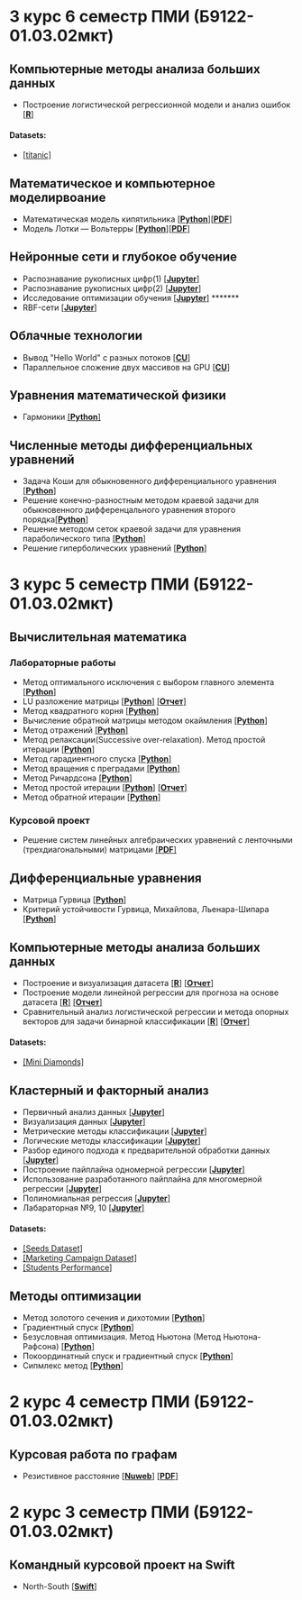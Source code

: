 # 3 курс 6 семестр ПМИ (Б9122-01.03.02мкт)
## Компьютерные методы анализа больших данных

- Построение логистической регрессионной модели и анализ ошибок [[**R**]](https://github.com/Dilijorwen/Education/blob/main/projects/BigData/logit_reg_2.R)

#### Datasets:
- [[titanic]](https://github.com/Dilijorwen/Education/blob/main/projects/BigData/titanic3.csv)

## Математическое и компьютерное моделирвоание
- Математическая модель кипятильника [[**Python**]](https://github.com/Dilijorwen/Education/blob/main/projects/Mathematical%20and%20computer%20modeling/heatter.py)[[**PDF**]](https://github.com/Dilijorwen/Education/blob/main/projects/Mathematical%20and%20computer%20modeling/1.pdf)
- Модель Лотки — Вольтерры [[**Python**]](https://github.com/Dilijorwen/Education/blob/main/projects/Mathematical%20and%20computer%20modeling/Lotki-Voltera.py)[[**PDF**]](https://github.com/Dilijorwen/Education/blob/main/projects/Mathematical%20and%20computer%20modeling/2.pdf)

## Нейронные сети и глубокое обучение
- Распознавание рукописных цифр(1) [[**Jupyter**]](https://github.com/Dilijorwen/Education/blob/main/projects/Neural%20Networks/Digits_1.ipynb)
- Распознавание рукописных цифр(2) [[**Jupyter**]](https://github.com/Dilijorwen/Education/blob/main/projects/Neural%20Networks/Digits_2.ipynb)
- Исследование оптимизации обучения [[**Jupyter**]](https://github.com/Dilijorwen/Education/blob/main/projects/Neural%20Networks/Fashion.ipynb) *******
- RBF-сети [[**Jupyter**]](https://github.com/Dilijorwen/Education/blob/main/projects/Neural%20Networks/RBF.ipynb)

## Облачные технологии
- Вывод "Hello World" с разных потоков [[**CU**]](https://github.com/Dilijorwen/Education/blob/main/projects/Clouds/cluster_hello.cu)
- Параллельное сложение двух массивов на GPU [[**CU**]](https://github.com/Dilijorwen/Education/blob/main/projects/Clouds/mas_operation.cu)

  
## Уравнения математической физики
- Гармоники [[**Python**]](https://github.com/Dilijorwen/Education/blob/main/projects/Equations%20of%20Mathematical%20Physics/Harmonic.py)

## Численные методы дифференциальных уравнений
- Задача Коши для обыкновенного дифференциального уравнения [[**Python**]](https://github.com/Dilijorwen/Education/blob/main/projects/Differential/cauchy_problem.py)
- Решение конечно-разностным методом краевой задачи для обыкновенного дифференцального уравнения второго порядка[[**Python**]](https://github.com/Dilijorwen/Education/blob/main/projects/Differential/lab2.py)
- Решение методом сеток краевой задачи для уравнения параболического типа [[**Python**]](https://github.com/Dilijorwen/Education/blob/main/projects/Differential/lab3.py)
- Решение гиперболических уравнений [[**Python**]](https://github.com/Dilijorwen/Education/blob/main/projects/Differential/lab4.py)

# 3 курс 5 семестр ПМИ (Б9122-01.03.02мкт)
## Вычислительная математика
### Лабораторные работы

- Метод оптимального исключения с выбором главного элемента [[**Python**]](https://github.com/Dilijorwen/Education/blob/main/projects/Calcus/optimal_metod.py)
- LU разложение матрицы [[**Python**]](https://github.com/Dilijorwen/Education/blob/main/projects/Calcus/LU.py) [[**Отчет**]](https://github.com/Dilijorwen/Education/blob/main/projects/Calcus/LU.pdf)
- Метод квадратного корня [[**Python**]](https://github.com/Dilijorwen/Education/blob/main/projects/Calcus/square_root_method.py)
- Вычисление обратной матрицы методом окаймления [[**Python**]](https://github.com/Dilijorwen/Education/blob/main/projects/Calcus/bordering_method.py)
- Метод отражений [[**Python**]](https://github.com/Dilijorwen/Education/blob/main/projects/Calcus/QR.py)
- Метод релаксации(Successive over-relaxation). Метод простой итерации [[**Python**]](https://github.com/Dilijorwen/Education/blob/main/projects/Calcus/SOR.py)
- Метод гарадиентного спуска [[**Python**]](https://github.com/Dilijorwen/Education/blob/main/projects/Calcus/gradient.py)
- Метод вращения с преградами [[**Python**]](https://github.com/Dilijorwen/Education/blob/main/projects/Calcus/rotation_with_barriers.py)
- Метод Ричардсона [[**Python**]](https://github.com/Dilijorwen/Education/blob/main/projects/Calcus/richardson.py)
- Метод простой итерации [[**Python**]](https://github.com/Dilijorwen/Education/blob/main/projects/Calcus/simple_iterations.py) [[**Отчет**]](https://github.com/Dilijorwen/Education/blob/main/projects/Calcus/simple.pdf)
- Метод обратной итерации [[**Python**]](https://github.com/Dilijorwen/Education/blob/main/projects/Calcus/reverse_iterations.py)

### Курсовой проект
- Решение систем линейных алгебраических уравнений с ленточными (трехдиагональными) матрицами [[**PDF**]](https://github.com/Dilijorwen/Education/blob/main/projects/Calcus/Course.pdf)

## Дифференциальные уравнения
- Матрица Гурвица [[**Python**]](https://github.com/Dilijorwen/Education/blob/main/projects/Differential/hurwitz_matrix.py)
- Критерий устойчивости Гурвица, Михайлова, Льенара-Шипара [[**Python**]](https://github.com/Dilijorwen/Education/blob/main/projects/Differential/humilyshi.py)

## Компьютерные методы анализа больших данных

- Построение и визуализация датасета [[**R**]](https://github.com/Dilijorwen/Education/blob/main/projects/BigData/lab1.R) [[**Отчет**]](https://github.com/Dilijorwen/Education/blob/main/projects/BigData/PelageevDI_lab1.pdf)
- Построение модели линейной регрессии для прогноза на основе датасета [[**R**]](https://github.com/Dilijorwen/Education/blob/main/projects/BigData/lab2.R) [[**Отчет**]](https://github.com/Dilijorwen/Education/blob/main/projects/BigData/PelageevDI_lab2.pdf)
- Сравнительный анализ логистической регрессии и метода опорных векторов для задачи бинарной классификации [[**R**]](https://github.com/Dilijorwen/Education/blob/main/projects/BigData/lab3.R) [[**Отчет**]](https://github.com/Dilijorwen/Education/blob/main/projects/BigData/PelageevDI_task3.pdf)

#### Datasets:
- [[Mini Diamonds]](https://github.com/Dilijorwen/Education/blob/main/projects/BigData/rand5.csv)


## Кластерный и факторный анализ

- Первичный анализ данных [[**Jupyter**]](https://github.com/Dilijorwen/Education/blob/main/projects/ML/Пелагеев%20Д.И.%20lab_1.ipynb)
- Визуализация данных [[**Jupyter**]](https://github.com/Dilijorwen/Education/blob/main/projects/ML/Пелагеев%20Д.И.%20lab_2.ipynb)
- Метрические методы классификации [[**Jupyter**]](https://github.com/Dilijorwen/Education/blob/main/projects/ML/Пелагеев%20Д.И.%20lab_3.ipynb)
- Логические методы классификации [[**Jupyter**]](https://github.com/Dilijorwen/Education/blob/main/projects/ML/Пелагеев%20Д.И.%20lab_4.ipynb)
- Разбор единого подхода к предварительной обработки данных [[**Jupyter**]](https://github.com/Dilijorwen/Education/blob/main/projects/ML/Пелагеев%20Д.И.%20lab_5.ipynb)
- Построение пайплайна одномерной регрессии [[**Jupyter**]](https://github.com/Dilijorwen/Education/blob/main/projects/ML/Пелагеев%20Д.И.%20lab_6.ipynb)
- Использование разработанного пайплайна для многомерной регрессии [[**Jupyter**]](https://github.com/Dilijorwen/Education/blob/main/projects/ML/Пелагеев%20Д.И.%20lab_7.ipynb)
- Полиномиальная регрессия [[**Jupyter**]](https://github.com/Dilijorwen/Education/blob/main/projects/ML/Пелагеев%20Д.И.%20lab_8.ipynb)
- Лабараторная №9, 10 [[**Jupyter**]](https://github.com/Dilijorwen/Education/blob/main/projects/ML/Пелагеев%20Д.И.%20lab_9%2C%2010.ipynb)

#### Datasets:
- [[Seeds Dataset]](https://github.com/Dilijorwen/Education/blob/main/projects/ML/seeds_dataset.txt)
- [[Marketing Campaign Dataset]](https://github.com/Dilijorwen/Education/blob/main/projects/ML/marketing_campaign.csv)
- [[Students Performance]](https://github.com/Dilijorwen/Education/blob/main/projects/ML/StudentsPerformance.csv)


## Методы оптимизации

- Метод золотого сечения и дихотомии [[**Python**]](https://github.com/Dilijorwen/Education/blob/main/projects/Optimizations/dich_gold.py)
- Градиентный спуск [[**Python**]](https://github.com/Dilijorwen/Education/blob/main/projects/Optimizations/gradient_descent.py)
- Безусловная оптимизация. Метод Ньютона (Метод Ньютона-Рафсона) [[**Python**]](https://github.com/Dilijorwen/Education/blob/main/projects/Optimizations/newton_raphson.py)
- Покоординатный спуск и градиентный спуск [[**Python**]](https://github.com/Dilijorwen/Education/blob/main/projects/Optimizations/coord_descent.py)
- Сипмлекс метод [[**Python**]](https://github.com/Dilijorwen/Education/blob/main/projects/Optimizations/simplex.py)


# 2 курс 4 семестр ПМИ (Б9122-01.03.02мкт)

## Курсовая работа по графам
- Резистивное расстояние [[**Nuweb**]](https://github.com/Dilijorwen/Resistance-distance) [[**PDF**]](https://github.com/Dilijorwen/Resistance-distance/blob/main/Resistance%20distance/report.pdf)


# 2 курс 3 семестр ПМИ (Б9122-01.03.02мкт)

## Командный курсовой проект на Swift
- North-South [[**Swift**]](https://github.com/Dilijorwen/NS)





